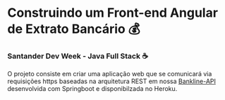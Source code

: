 # Construindo um Front-end Angular de Extrato Bancário 💰

### Santander Dev Week - Java Full Stack ☕

O projeto consiste em criar uma aplicação web que se comunicará via requisições https baseadas na arquitetura REST em nossa [Bankline-API](https://github.com/priscilarossetto/bankline-api) desenvolvida com Springboot e disponibilzada no Heroku.
